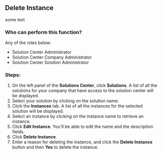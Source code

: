 ## Delete Instance
some text
### Who can perform this function?
Any of the roles below:
* Solution Center Administrator
* Solution Center Company Administrator
* Solution Center Solution Administrator

### Steps:
1. On the left panel of the **Solutions Center**, click **Solutions**. A list of all the solutions for your company that have access to the solution center will be displayed.
2. Select your solution by clicking on the solution name.
3. Click the **Instances** tab. A list of all the instances for the selected solution will be displayed.
4. Select an instance by clicking on the instance name to retrieve an instance.
5. Click **Edit Instance**. You'll be able to edit the name and the description fields.
6. Click **Delete Instance**.
7. Enter a reason for deleting the instance, and click the **Delete Instance** button and then **Yes** to delete the instance.
